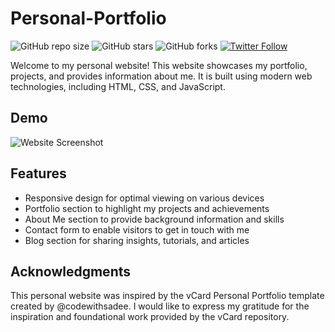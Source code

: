 # Personal-Portfolio

![GitHub repo size](https://img.shields.io/github/repo-size/harperzhu/personal-portfolio)
![GitHub stars](https://img.shields.io/github/stars/harperzhu/personal-portfolio?style=social)
![GitHub forks](https://img.shields.io/github/forks/harperzhu/personal-portfolio?style=social)
[![Twitter Follow](https://img.shields.io/twitter/follow/harperzhu?style=social)](https://twitter.com/intent/follow?screen_name=harperzhu)


Welcome to my personal website! This website showcases my portfolio, projects, and provides information about me. It is built using modern web technologies, including HTML, CSS, and JavaScript.

## Demo

![Website Screenshot](./screenshots/homepage.png "Website Screenshot")

## Features

- Responsive design for optimal viewing on various devices
- Portfolio section to highlight my projects and achievements
- About Me section to provide background information and skills
- Contact form to enable visitors to get in touch with me
- Blog section for sharing insights, tutorials, and articles



## Acknowledgments

This personal website was inspired by the vCard Personal Portfolio template created by @codewithsadee. I would like to express my gratitude for the inspiration and foundational work provided by the vCard repository.


